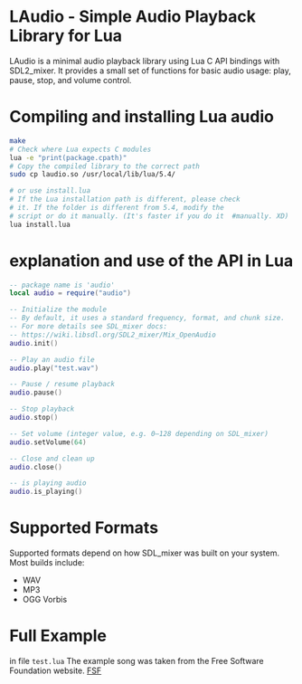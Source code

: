 # LAudio - Simple Audio Playback Library for Lua

LAudio is a minimal audio playback library using Lua C API bindings with SDL2_mixer.
It provides a small set of functions for basic audio usage: play, pause, stop, and volume control.

# Compiling and installing Lua audio
```sh
make
# Check where Lua expects C modules
lua -e "print(package.cpath)"
# Copy the compiled library to the correct path
sudo cp laudio.so /usr/local/lib/lua/5.4/

# or use install.lua
# If the Lua installation path is different, please check
# it. If the folder is different from 5.4, modify the
# script or do it manually. (It's faster if you do it  #manually. XD)
lua install.lua
```

# explanation and use of the API in Lua
```lua
-- package name is 'audio'
local audio = require("audio")

-- Initialize the module
-- By default, it uses a standard frequency, format, and chunk size.
-- For more details see SDL_mixer docs:
-- https://wiki.libsdl.org/SDL2_mixer/Mix_OpenAudio
audio.init()

-- Play an audio file
audio.play("test.wav")

-- Pause / resume playback
audio.pause()

-- Stop playback
audio.stop()

-- Set volume (integer value, e.g. 0–128 depending on SDL_mixer)
audio.setVolume(64)

-- Close and clean up
audio.close()

-- is playing audio
audio.is_playing()
```

# Supported Formats
Supported formats depend on how SDL_mixer was built on your system.
Most builds include:

- WAV
- MP3
- OGG Vorbis

# Full Example
in file `test.lua`
The example song was taken from the Free Software Foundation website.
[FSF](https://www.gnu.org/music/free-software-song.en.html)